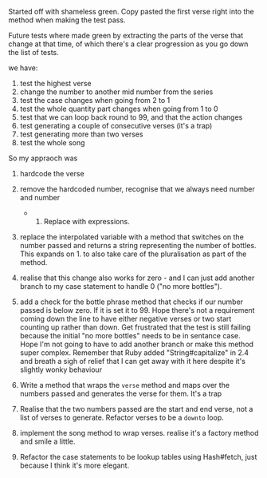 Started off with shameless green. Copy pasted the first verse right into the method when making the test pass.

Future tests where made green by extracting the parts of the verse that change at that time, of which there's a clear progression as you go down the list of tests.

we have:

1. test the highest verse
2. change the number to another mid number from the series
3. test the case changes when going from 2 to 1
4. test the whole quantity part changes when going from 1 to 0
5. test that we can loop back round to 99, and that the action changes
6. test generating a couple of consecutive verses (it's a trap)
7. test generating more than two verses
8. test the whole song

So my appraoch was

1. hardcode the verse

2. remove the hardcoded number, recognise that we always need number and number
   - 1. Replace with expressions.

3. replace the interpolated variable with a method that switches on the number
   passed and returns a string representing the number of bottles. This expands
   on 1. to also take care of the pluralisation as part of the method.

4. realise that this change also works for zero - and I can just add another
   branch to my case statement to handle 0 ("no more bottles").

5. add a check for the bottle phrase method that checks if our number passed is
   below zero. If it is set it to 99. Hope there's not a requirement coming
   down the line to have either negative verses or two start counting up rather
   than down. Get frustrated that the test is still failing because the initial
   "no more bottles" needs to be in sentance case. Hope I'm not going to have
   to add another branch or make this method super complex. Remember that Ruby
   added "String#capitalize" in 2.4 and breath a sigh of relief that I can get
   away with it here despite it's slightly wonky behaviour

6. Write a method that wraps the `verse` method and maps over the numbers
   passed and generates the verse for them. It's a trap

7. Realise that the two numbers passed are the start and end verse, not a list
   of verses to generate. Refactor verses to be a `downto` loop.

8. implement the song method to wrap verses. realise it's a factory method and
   smile a little.

9. Refactor the case statements to be lookup tables using Hash#fetch, just
   because I think it's more elegant.


